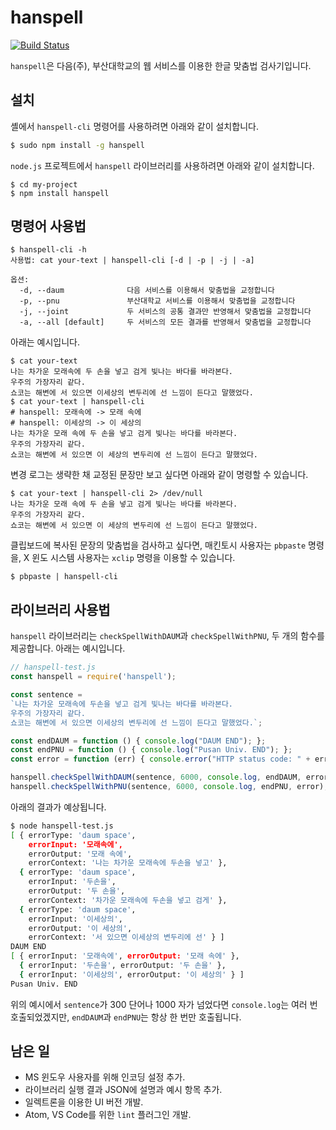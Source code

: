 # hanspell
[![Build Status](https://travis-ci.org/9beach/hanspell.svg?branch=master)](https://travis-ci.org/9beach/hanspell)

`hanspell`은 다음(주), 부산대학교의 웹 서비스를 이용한 한글 맞춤법 검사기입니다.

## 설치
셸에서 `hanspell-cli` 명령어를 사용하려면 아래와 같이 설치합니다. 
```sh
$ sudo npm install -g hanspell
```
`node.js` 프로젝트에서 `hanspell` 라이브러리를 사용하려면 아래와 같이 
설치합니다. 
```
$ cd my-project
$ npm install hanspell
```

## 명령어 사용법

```
$ hanspell-cli -h
사용법: cat your-text | hanspell-cli [-d | -p | -j | -a] 

옵션:
  -d, --daum              다음 서비스를 이용해서 맞춤법을 교정합니다
  -p, --pnu               부산대학교 서비스를 이용해서 맞춤법을 교정합니다
  -j, --joint             두 서비스의 공통 결과만 반영해서 맞춤법을 교정합니다
  -a, --all [default]     두 서비스의 모든 결과를 반영해서 맞춤법을 교정합니다
```

아래는 예시입니다.
```
$ cat your-text
나는 차가운 모래속에 두 손을 넣고 검게 빛나는 바다를 바라본다.
우주의 가장자리 같다.
쇼코는 해변에 서 있으면 이세상의 변두리에 선 느낌이 든다고 말했었다.
$ cat your-text | hanspell-cli
# hanspell: 모래속에 -> 모래 속에
# hanspell: 이세상의 -> 이 세상의
나는 차가운 모래 속에 두 손을 넣고 검게 빛나는 바다를 바라본다.
우주의 가장자리 같다.
쇼코는 해변에 서 있으면 이 세상의 변두리에 선 느낌이 든다고 말했었다.
```
변경 로그는 생략한 채 교정된 문장만 보고 싶다면 아래와 같이 명령할 수 있습니다.
```
$ cat your-text | hanspell-cli 2> /dev/null
나는 차가운 모래 속에 두 손을 넣고 검게 빛나는 바다를 바라본다.
우주의 가장자리 같다.
쇼코는 해변에 서 있으면 이 세상의 변두리에 선 느낌이 든다고 말했었다.
```
클립보드에 복사된 문장의 맞춤법을 검사하고 싶다면, 매킨토시 사용자는 `pbpaste`
명령을, X 윈도 시스템 사용자는 `xclip` 명령을 이용할 수 있습니다.
```
$ pbpaste | hanspell-cli
```

## 라이브러리 사용법
`hanspell` 라이브러리는 `checkSpellWithDAUM`과 `checkSpellWithPNU`, 두 개의 
함수를 제공합니다. 아래는 예시입니다.
```js
// hanspell-test.js
const hanspell = require('hanspell');

const sentence =
`나는 차가운 모래속에 두손을 넣고 검게 빛나는 바다를 바라본다.
우주의 가장자리 같다.
쇼코는 해변에 서 있으면 이세상의 변두리에 선 느낌이 든다고 말했었다.`;

const endDAUM = function () { console.log("DAUM END"); };
const endPNU = function () { console.log("Pusan Univ. END"); };
const error = function (err) { console.error("HTTP status code: " + err); };

hanspell.checkSpellWithDAUM(sentence, 6000, console.log, endDAUM, error);
hanspell.checkSpellWithPNU(sentence, 6000, console.log, endPNU, error);
```
아래의 결과가 예상됩니다.
```sh
$ node hanspell-test.js
[ { errorType: 'daum space',
    errorInput: '모래속에',
    errorOutput: '모래 속에',
    errorContext: '나는 차가운 모래속에 두손을 넣고' },
  { errorType: 'daum space',
    errorInput: '두손을',
    errorOutput: '두 손을',
    errorContext: '차가운 모래속에 두손을 넣고 검게' },
  { errorType: 'daum space',
    errorInput: '이세상의',
    errorOutput: '이 세상의',
    errorContext: '서 있으면 이세상의 변두리에 선' } ]
DAUM END
[ { errorInput: '모래속에', errorOutput: '모래 속에' },
  { errorInput: '두손을', errorOutput: '두 손을' },
  { errorInput: '이세상의', errorOutput: '이 세상의' } ]
Pusan Univ. END
```
위의 예시에서 `sentence`가 300 단어나 1000 자가 넘었다면 `console.log`는 
여러 번 호출되었겠지만, `endDAUM`과 `endPNU`는 항상 한 번만 호출됩니다.

## 남은 일
* MS 윈도우 사용자를 위해 인코딩 설정 추가.
* 라이브러리 실행 결과 JSON에 설명과 예시 항목 추가.
* 일렉트론을 이용한 UI 버전 개발.
* Atom, VS Code를 위한 `lint` 플러그인 개발.
